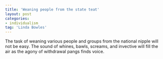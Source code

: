 ```yaml
---
title: 'Weaning people from the state teat'
layout: post
categories:
- individualism
tag: 'Linda Bowles'
---
```


The task of weaning various people and groups from the national nipple will not be easy. The sound of whines, bawls, screams, and invective will fill the air as the agony of withdrawal pangs finds voice.